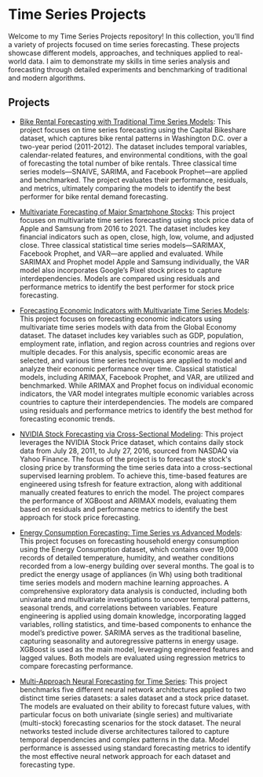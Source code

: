 # Time Series Projects

Welcome to my Time Series Projects repository! In this collection, you’ll find a variety of projects focused on time series forecasting. These projects showcase different models, approaches, and techniques applied to real-world data. I aim to demonstrate my skills in time series analysis and forecasting through detailed experiments and benchmarking of traditional and modern algorithms.

## Projects

- [Bike Rental Forecasting with Traditional Time Series Models](https://github.com/Sandrog112/Time-Series-Projects/blob/main/Bike%20Rental%20Forecasting%20-%20Traditional%20TS%20Models.ipynb): This project focuses on time series forecasting using the Capital Bikeshare dataset, which captures bike rental patterns in Washington D.C. over a two-year period (2011-2012). The dataset includes temporal variables, calendar-related features, and environmental conditions, with the goal of forecasting the total number of bike rentals. Three classical time series models—SNAIVE, SARIMA, and Facebook Prophet—are applied and benchmarked. The project evaluates their performance, residuals, and metrics, ultimately comparing the models to identify the best performer for bike rental demand forecasting.


- [Multivariate Forecasting of Major Smartphone Stocks](https://github.com/Sandrog112/Time-Series-Projects/blob/main/Multivariate%20Forecasting%20of%20Smartphone%20Stocks.ipynb): This project focuses on multivariate time series forecasting using stock price data of Apple and Samsung from 2016 to 2021. The dataset includes key financial indicators such as open, close, high, low, volume, and adjusted close. Three classical statistical time series models—SARIMAX, Facebook Prophet, and VAR—are applied and evaluated. While SARIMAX and Prophet model Apple and Samsung individually, the VAR model also incorporates Google’s Pixel stock prices to capture interdependencies. Models are compared using residuals and performance metrics to identify the best performer for stock price forecasting.


- [Forecasting Economic Indicators with Multivariate Time Series Models](https://github.com/Sandrog112/Time-Series-Projects/blob/main/Forecasting%20Economic%20Indicators%20-%20Multivariate%20TS%20Models.ipynb): This project focuses on forecasting economic indicators using multivariate time series models with data from the Global Economy dataset. The dataset includes key variables such as GDP, population, employment rate, inflation, and region across countries and regions over multiple decades. For this analysis, specific economic areas are selected, and various time series techniques are applied to model and analyze their economic performance over time. Classical statistical models, including ARIMAX, Facebook Prophet, and VAR, are utilized and benchmarked. While ARIMAX and Prophet focus on individual economic indicators, the VAR model integrates multiple economic variables across countries to capture their interdependencies. The models are compared using residuals and performance metrics to identify the best method for forecasting economic trends.


- [NVIDIA Stock Forecasting via Cross-Sectional Modeling](https://github.com/Sandrog112/Time-Series-Projects/blob/main/NVIDIA%20Stock%20Forecasting%20via%20Cross-Sectional%20Modeling.ipynb): This project leverages the NVIDIA Stock Price dataset, which contains daily stock data from July 28, 2011, to July 27, 2016, sourced from NASDAQ via Yahoo Finance. The focus of the project is to forecast the stock's closing price by transforming the time series data into a cross-sectional supervised learning problem. To achieve this, time-based features are engineered using tsfresh for feature extraction, along with additional manually created features to enrich the model. The project compares the performance of XGBoost and ARIMAX models, evaluating them based on residuals and performance metrics to identify the best approach for stock price forecasting.


- [Energy Consumption Forecasting: Time Series vs Advanced Models](https://github.com/Sandrog112/Time-Series-Projects/blob/main/Energy%20Consumption%20Forecasting%20Classical%20vs%20Advanced%20Models.ipynb): This project focuses on forecasting household energy consumption using the Energy Consumption dataset, which contains over 19,000 records of detailed temperature, humidity, and weather conditions recorded from a low-energy building over several months. The goal is to predict the energy usage of appliances (in Wh) using both traditional time series models and modern machine learning approaches. A comprehensive exploratory data analysis is conducted, including both univariate and multivariate investigations to uncover temporal patterns, seasonal trends, and correlations between variables. Feature engineering is applied using domain knowledge, incorporating lagged variables, rolling statistics, and time-based components to enhance the model’s predictive power. SARIMA serves as the traditional baseline, capturing seasonality and autoregressive patterns in energy usage. XGBoost is used as the main model, leveraging engineered features and lagged values. Both models are evaluated using regression metrics to compare forecasting performance.


- [Multi-Approach Neural Forecasting for Time Series](): This project benchmarks five different neural network architectures applied to two distinct time series datasets: a sales dataset and a stock price dataset. The models are evaluated on their ability to forecast future values, with particular focus on both univariate (single series) and multivariate (multi-stock) forecasting scenarios for the stock dataset. The neural networks tested include diverse architectures tailored to capture temporal dependencies and complex patterns in the data. Model performance is assessed using standard forecasting metrics to identify the most effective neural network approach for each dataset and forecasting type.

